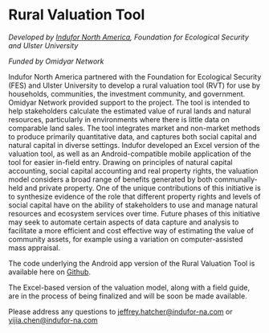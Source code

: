 # Rural Valuation Tool
_Developed by [Indufor North America](www.indufor-na.com), Foundation for Ecological Security and Ulster University_

_Funded by Omidyar Network_

Indufor North America partnered with the Foundation for Ecological Security (FES) and Ulster University to develop a rural valuation tool (RVT) for use by households, communities, the investment community, and government. Omidyar Network provided support to the project. The tool is intended to help stakeholders calculate the estimated value of rural lands and natural resources, particularly in environments where there is little data on comparable land sales. The tool integrates market and non-market methods to produce primarily quantitative data, and captures both social capital and natural capital in diverse settings. Indufor developed an Excel version of the valuation tool, as well as an Android-compatible mobile application of the tool for easier in-field entry. Drawing on principles of natural capital accounting, social capital accounting and real property rights, the valuation model considers a broad range of benefits generated by both communally-held and private property. One of the unique contributions of this initiative is to synthesize evidence of the role that different property rights and levels of social capital have on the ability of stakeholders to use and manage natural resources and ecosystem services over time. Future phases of this initiative may seek to automate certain aspects of data capture and analysis to facilitate a more efficient and cost effective way of estimating the value of community assets, for example using a variation on computer-assisted mass appraisal.

The code underlying the Android app version of the Rural Valuation Tool is available here on [Github](https://github.com/induforNA/RVT).

The Excel-based version of the valuation model, along with a field guide, are in the process of being finalized and will be soon be made available. 

Please address any questions to jeffrey.hatcher@indufor-na.com or yijia.chen@indufor-na.com
